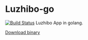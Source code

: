# Luzhibo-go
[![Build Status](https://travis-ci.org/Baozisoftware/luzhibo.svg?branch=master)](https://travis-ci.org/Baozisoftware/luzhibo)
Luzhibo App in golang.

[Download binary](https://github.com/Baozisoftware/Luzhibo-go/releases/download/latest/releases.7z)
